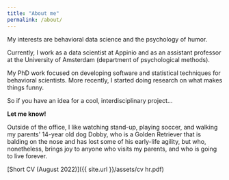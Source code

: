 ```yaml
---
title: "About me"
permalink: /about/
---
```


My interests are behavioral data science and the psychology of humor.

Currently, I work as a data scientist at Appinio and as an assistant professor at the University of Amsterdam (department of psychological methods).

My PhD work focused on developing software and statistical techniques for behavioral scientists. More recently, I started doing research on what makes things funny.

So if you have an idea for a cool, interdisciplinary project...

**Let me know!**

Outside of the office, I like watching stand-up, playing soccer, and walking my parents' 14-year old dog Dobby, who is a Golden Retriever that is balding on the nose and has lost some of his early-life agility, but who, nonetheless, brings joy to anyone who visits my parents, and who is going to live forever. 

[Short CV (August 2022)]({{ site.url }}/assets/cv hr.pdf)